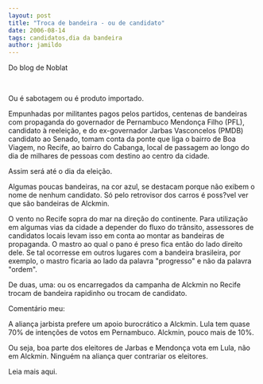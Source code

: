 ```yaml
---
layout: post
title: "Troca de bandeira - ou de candidato"
date: 2006-08-14
tags: candidatos,dia da bandeira
author: jamildo
---
```

Do blog de Noblat

&nbsp;

Ou &eacute; sabotagem ou &eacute; produto importado.

Empunhadas por militantes pagos pelos partidos, centenas de bandeiras com propaganda do governador de Pernambuco Mendon&ccedil;a Filho (PFL), candidato &agrave; reelei&ccedil;&atilde;o, e do ex-governador Jarbas Vasconcelos (PMDB) candidato ao Senado, tomam conta da ponte que liga o bairro de Boa Viagem, no Recife, ao bairro do Cabanga, local de passagem ao longo do dia de milhares de pessoas com destino ao centro da cidade.

Assim ser&aacute; at&eacute; o dia da elei&ccedil;&atilde;o.

Algumas poucas bandeiras, na cor azul, se destacam porque n&atilde;o exibem o nome de nenhum candidato. S&oacute; pelo retrovisor dos carros &eacute; poss?vel ver que s&atilde;o bandeiras de Alckmin.

O vento no Recife sopra do mar na dire&ccedil;&atilde;o do continente. Para utiliza&ccedil;&atilde;o em algumas vias da cidade a depender do fluxo do tr&acirc;nsito, assessores de candidatos locais levam isso em conta ao montar as bandeiras de propaganda. O mastro ao qual o pano &eacute; preso fica ent&atilde;o do lado direito dele. Se tal ocorresse em outros lugares com a bandeira brasileira, por exemplo, o mastro ficaria ao lado da palavra "progresso" e n&atilde;o da palavra "ordem".

De duas, uma: ou os encarregados da campanha de Alckmin no Recife trocam de bandeira rapidinho ou trocam de candidato.

Coment&aacute;rio meu:

A alian&ccedil;a jarbista prefere um apoio burocr&aacute;tico a Alckmin. Lula tem quase 70% de inten&ccedil;&otilde;es de votos em Pernambuco. Alckmin, pouco mais de 10%.

Ou seja, boa parte dos eleitores de Jarbas e Mendon&ccedil;a vota em Lula, n&atilde;o em Alckmin. Ningu&eacute;m na alian&ccedil;a quer contrariar os eleitores.

Leia mais aqui.